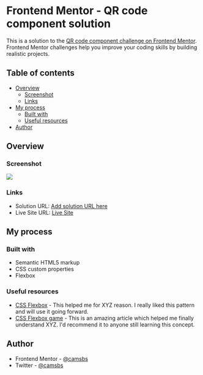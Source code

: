 # Frontend Mentor - QR code component solution

This is a solution to the [QR code component challenge on Frontend Mentor](https://www.frontendmentor.io/challenges/qr-code-component-iux_sIO_H). Frontend Mentor challenges help you improve your coding skills by building realistic projects. 

## Table of contents

- [Overview](#overview)
  - [Screenshot](#screenshot)
  - [Links](#links)
- [My process](#my-process)
  - [Built with](#built-with)
  - [Useful resources](#useful-resources)
- [Author](#author)


## Overview

### Screenshot

![](https://user-images.githubusercontent.com/118302468/219882253-baea243e-f442-4608-a178-0d6b039fccfc.png)

### Links

- Solution URL: [Add solution URL here](https://your-solution-url.com)
- Live Site URL: [Live Site](https://qr-code-five-blond.vercel.app/)

## My process

### Built with

- Semantic HTML5 markup
- CSS custom properties
- Flexbox

### Useful resources

- [CSS Flexbox](https://css-tricks.com/snippets/css/a-guide-to-flexbox/) - This helped me for XYZ reason. I really liked this pattern and will use it going forward.
- [CSS Flexbox game](https://flexboxfroggy.com/) - This is an amazing article which helped me finally understand XYZ. I'd recommend it to anyone still learning this concept.

## Author

- Frontend Mentor - [@camsbs](https://www.frontendmentor.io/profile/camsbs)
- Twitter - [@camsbs](https://twitter.com/camsbss)

